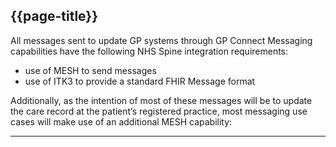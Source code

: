 ## {{page-title}}

All messages sent to update GP systems through GP Connect Messaging capabilities have the following NHS Spine integration requirements:
- use of MESH to send messages
- use of ITK3 to provide a standard FHIR Message format

Additionally, as the intention of most of these messages will be to update the care record at the patient’s registered practice, most messaging use cases will make use of an additional MESH capability:

---